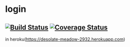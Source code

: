# login

[![Build Status](https://travis-ci.org/ThomasLiu/login.svg?branch=master)](https://travis-ci.org/ThomasLiu/login)
[![Coverage Status](https://coveralls.io/repos/ThomasLiu/login/badge.svg?branch=master)](https://coveralls.io/r/ThomasLiu/login?branch=master)
---
in heroku(https://desolate-meadow-2932.herokuapp.com)
